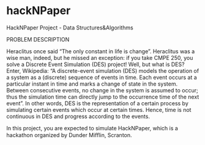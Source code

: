 # hackNPaper
HackNPaper Project - Data Structures&Algorithms

PROBLEM DESCRIPTION

Heraclitus once said “The only constant in life is change”. Heraclitus was a wise man, indeed, but he missed an exception: if you take CMPE 250, you solve a Discrete Event Simulation (DES) project!
Well, but what is DES?
Enter, Wikipedia: “A discrete-event simulation (DES) models the operation of a system as a (discrete) sequence of events in time. Each event occurs at a particular instant in time and marks a change of state in the system. Between consecutive events, no change in the system is assumed to occur; thus the simulation time can directly jump to the occurrence time of the next event”. In other words, DES is the representation of a certain process by simulating certain events which occur at certain times. Hence, time is not continuous in DES and progress according to the events.

In this project, you are expected to simulate HackNPaper, which is a hackathon organized by Dunder Miﬄin, Scranton.